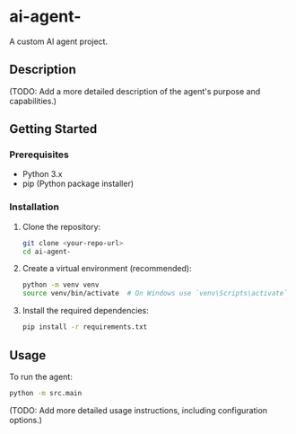 # ai-agent-

A custom AI agent project.

## Description

(TODO: Add a more detailed description of the agent's purpose and capabilities.)

## Getting Started

### Prerequisites

*   Python 3.x
*   pip (Python package installer)

### Installation

1.  Clone the repository:
    ```bash
    git clone <your-repo-url>
    cd ai-agent-
    ```
2.  Create a virtual environment (recommended):
    ```bash
    python -m venv venv
    source venv/bin/activate  # On Windows use `venv\Scripts\activate`
    ```
3.  Install the required dependencies:
    ```bash
    pip install -r requirements.txt
    ```

## Usage

To run the agent:

```bash
python -m src.main
```

(TODO: Add more detailed usage instructions, including configuration options.)